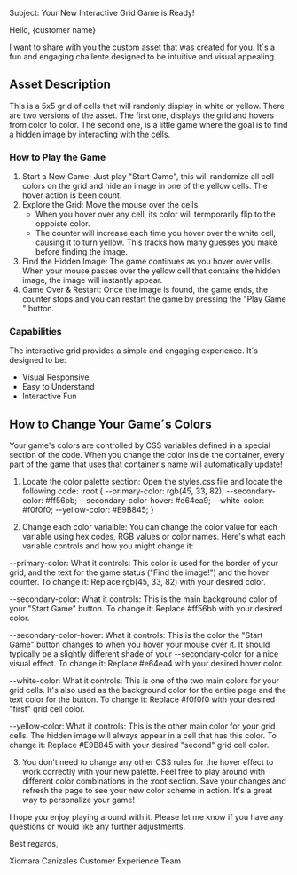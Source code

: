 <!-- Compose an email message to the customer describing the asset you have created.
Detail the features, expected behavior, and capabilities in non-technical terms. -->

<!-- This Walnutter is comfortable using HTML/CSS and would like to know how they can
change the colors in the grid. Include instructions on what code changes they can
make to alter the color palette. -->

Subject: Your New Interactive Grid Game is Ready!

Hello, {customer name}

I want to share with you the custom asset that was created for you. It´s a fun and engaging challente designed to be intuitive and visual appealing.

## Asset Description
This is a 5x5 grid of cells that will randonly display in white or yellow. 
There are two versions of the asset. The first one, displays the grid and hovers from color to color.
The second one, is a little game where the goal is to find a hidden image by interacting with the cells.

### How to Play the Game
1. Start a New Game: Just play "Start Game", this will randomize all cell colors on the grid and hide an image in one of the yellow cells. The hover action is been count.
2. Explore the Grid: Move the mouse over the cells. 
    - When you hover over any cell, its color will termporarily flip to the oppoiste color.
    - The counter will increase each time you hover over the white cell, causing it to turn yellow. This tracks how many guesses you make before finding the image.
3. Find the Hidden Image: The game continues as you hover over vells. When your mouse passes over the yellow cell that contains the hidden image, the image will instantly appear.
4. Game Over & Restart: Once the image is found, the game ends, the counter stops and you can restart the game by pressing the "Play Game " button.

### Capabilities
The interactive grid provides a simple and engaging experience.
It´s designed to be:
- Visual Responsive
- Easy to Understand
- Interactive Fun

## How to Change Your Game´s Colors
Your game's colors are controlled by CSS variables defined in a special section of the code. When you change the color inside the container, every part of the game that uses that container's name will automatically update!
1. Locate the color palette section: Open the styles.css file and locate the following code:
:root {
    --primary-color: rgb(45, 33, 82);
    --secondary-color: #ff56bb;
    --secondary-color-hover: #e64ea9;
    --white-color: #f0f0f0;
    --yellow-color: #E9B845;
}

2. Change each color varialble: You can change the color value for each variable using hex codes, RGB values or color names.
Here's what each variable controls and how you might change it:

--primary-color:
What it controls: This color is used for the border of your grid, and the text for the game status ("Find the image!") and the hover counter.
To change it: Replace rgb(45, 33, 82) with your desired color.

--secondary-color:
What it controls: This is the main background color of your "Start Game" button.
To change it: Replace #ff56bb with your desired color.

--secondary-color-hover:
What it controls: This is the color the "Start Game" button changes to when you hover your mouse over it. It should typically be a slightly different shade of your --secondary-color for a nice visual effect.
To change it: Replace #e64ea4 with your desired hover color.

--white-color:
What it controls: This is one of the two main colors for your grid cells. It's also used as the background color for the entire page and the text color for the button.
To change it: Replace #f0f0f0 with your desired "first" grid cell color.

--yellow-color:
What it controls: This is the other main color for your grid cells. The hidden image will always appear in a cell that has this color.
To change it: Replace #E9B845 with your desired "second" grid cell color.

3. You don't need to change any other CSS rules for the hover effect to work correctly with your new palette.
Feel free to play around with different color combinations in the :root section. Save your changes and refresh the page to see your new color scheme in action. It's a great way to personalize your game!


I hope you enjoy playing around with it. Please let me know if you have any questions or would like any further adjustments.

Best regards,

Xiomara Canizales
Customer Experience Team